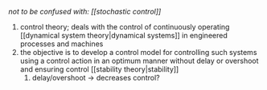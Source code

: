 *not to be confused with: [[stochastic control]]*

1. control theory; deals with the control of continuously operating [[dynamical system theory|dynamical systems]] in engineered processes and machines
2. the objective is to develop a control model for controlling such systems using a control action in an optimum manner without delay or overshoot and ensuring control [[stability theory|stability]]
	1. delay/overshoot → decreases control?